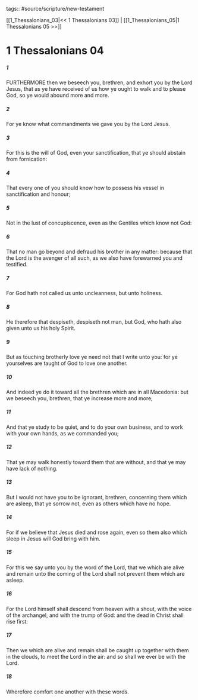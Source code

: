 tags:: #source/scripture/new-testament

[[1_Thessalonians_03|<< 1 Thessalonians 03]] | [[1_Thessalonians_05|1 Thessalonians 05 >>]]

# 1 Thessalonians 04

##### 1

FURTHERMORE then we beseech you, brethren, and exhort you by the Lord Jesus, that as ye have received of us how ye ought to walk and to please God, so ye would abound more and more.

##### 2

For ye know what commandments we gave you by the Lord Jesus.

##### 3

For this is the will of God, even your sanctification, that ye should abstain from fornication:

##### 4

That every one of you should know how to possess his vessel in sanctification and honour;

##### 5

Not in the lust of concupiscence, even as the Gentiles which know not God:

##### 6

That no man go beyond and defraud his brother in any matter: because that the Lord is the avenger of all such, as we also have forewarned you and testified.

##### 7

For God hath not called us unto uncleanness, but unto holiness.

##### 8

He therefore that despiseth, despiseth not man, but God, who hath also given unto us his holy Spirit.

##### 9

But as touching brotherly love ye need not that I write unto you: for ye yourselves are taught of God to love one another.

##### 10

And indeed ye do it toward all the brethren which are in all Macedonia: but we beseech you, brethren, that ye increase more and more;

##### 11

And that ye study to be quiet, and to do your own business, and to work with your own hands, as we commanded you;

##### 12

That ye may walk honestly toward them that are without, and that ye may have lack of nothing.

##### 13

But I would not have you to be ignorant, brethren, concerning them which are asleep, that ye sorrow not, even as others which have no hope.

##### 14

For if we believe that Jesus died and rose again, even so them also which sleep in Jesus will God bring with him.

##### 15

For this we say unto you by the word of the Lord, that we which are alive and remain unto the coming of the Lord shall not prevent them which are asleep.

##### 16

For the Lord himself shall descend from heaven with a shout, with the voice of the archangel, and with the trump of God: and the dead in Christ shall rise first:

##### 17

Then we which are alive and remain shall be caught up together with them in the clouds, to meet the Lord in the air: and so shall we ever be with the Lord.

##### 18

Wherefore comfort one another with these words.
